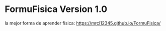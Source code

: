 # FormuFisica Version 1.0
la mejor forma de aprender fisica: https://mrcl12345.github.io/FormuFisica/
